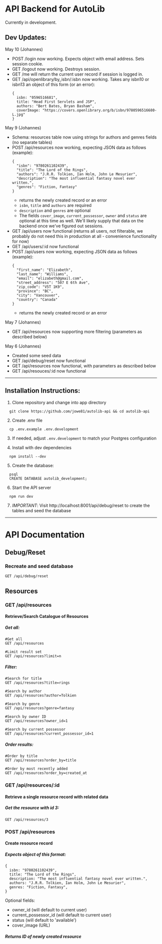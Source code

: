 # API Backend for AutoLib
Currently in development.

## Dev Updates:
May 10 (Johannes)
- POST /login now working. Expects object with email address. Sets session cookie.
- GET /logout now working. Destroys session.
- GET /me will return the current user record if session is logged in.
- GET /api/openlibrary/by_isbn/:isbn now working. Takes any isbn10 or isbn13 an object of this form (or an error):
  ```
  {
    isbn: "0596516681",
    title: "Head First Servlets and JSP",
    authors: "Bert Bates, Bryan Basham",
    coverImage: "https://covers.openlibrary.org/b/isbn/9780596516680-L.jpg"
  }
  ```

May 9 (Johannes)
- Schema: resources table now using strings for authors and genres fields (no separate tables)
- POST /api/resources now working, expecting JSON data as follows (example):
  ```
  {
    "isbn": "9780261102439",
    "title": "The Lord of the Rings",
    "authors": "J.R.R. Tolkien, Ian Holm, John Le Mesurier",
    "description": "The most influential fantasy novel ever written.",
    "genres": "Fiction, Fantasy"    
  }
  ```
  - returns the newly created record or an error
  - ```isbn```, ```title``` and ```authors``` are required
  - ```description``` and ```genres``` are optional
  - The fields ```cover_image```, ```current_possessor```, ```owner``` and ```status``` are optional at this time as well. We'll likely supply that data on the backend once we've figured out sessions.
- GET /api/users now functional (returns all users, not filterable, we probably do not need this in production at all - convenience functionality for now)
- GET /api/users/:id now functional
- POST /api/users now working, expecting JSON data as follows (example):
  ```
  {
    "first_name": "Elizabeth",
    "last_name": "Williams",
    "email": "elizabeth@gmail.com",
    "street_address": "507 E 6th Ave",
    "zip_code": "V5T 1K9",
    "province": "BC",
    "city": "Vancouver",
    "country": "Canada"
  }
  ```
  - returns the newly created record or an error

May 7 (Johannes)
- GET /api/resources now supporting more filtering (parameters as described below)

May 6 (Johannes)
- Created some seed data 
- GET /api/debug/reset now functional
- GET /api/resources now functional, with parameters as described below
- GET /api/resouces/:id now functional

---
## Installation Instructions:
1. Clone repository and change into app directory
```
  git clone https://github.com/jowe81/autolib-api && cd autolib-api
```
2. Create .env file
```
  cp .env.example .env.development
```

3. If needed, adjust ```.env.development``` to match your Postgres configuration

4. Install with dev dependencies
```
  npm install --dev
```

5. Create the database:
```
  psql
  CREATE DATABASE autolib_development;
```

6. Start the API server
```
  npm run dev
```

7. _IMPORTANT_: Visit http://localhost:8001/api/debug/reset to create the tables and seed the database

---

# API Documentation
## Debug/Reset
### Recreate and seed database
```
GET /api/debug/reset
```
## Resources

### GET /api/resources
#### Retrieve/Search Catalogue of Resources
##### Get all:
```
#Get all
GET /api/resources                     

#Limit result set
GET /api/resources?limit=n             
```
##### Filter:
```
#Search for title
GET /api/resources?title=rings

#Search by author
GET /api/resources?author=Tolkien

#Search by genre
GET /api/resources?genre=fantasy

#Search by owner ID
GET /api/resources?owner_id=1

#Search by current possessor
GET /api/resources?current_possessor_id=1
```
##### Order results:
```
#Order by title
GET /api/resources?order_by=title

#Order by most recently added
GET /api/resources?order_by=created_at 
```


### GET /api/resources/:id
#### Retrieve a single resource record with related data
##### Get the resource with id 3:
```
GET /api/resources/3
```

### POST /api/resources 
#### Create resource record

##### Expects object of this format:
```
{
  isbn: "9780261102439",
  title: "The Lord of the Rings",
  description: "The most influential fantasy novel ever written.",
  authors: "J.R.R. Tolkien, Ian Holm, John Le Mesurier",
  genres: "Fiction, Fantasy",  
}

```
Optional fields:
- owner_id (will default to current user)
- current_possessor_id (will default to current user)
- status (will default to 'available')
- cover_image (URL)

##### Returns ID of newly created resource